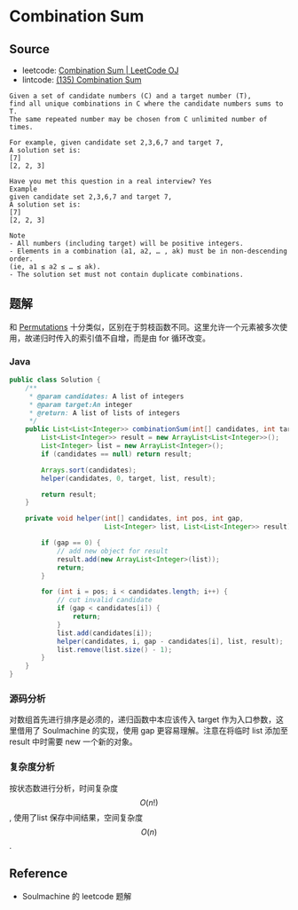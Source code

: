 # Combination Sum

## Source

- leetcode: [Combination Sum | LeetCode OJ](https://leetcode.com/problems/combination-sum/)
- lintcode: [(135) Combination Sum](http://www.lintcode.com/en/problem/combination-sum/)

```
Given a set of candidate numbers (C) and a target number (T),
find all unique combinations in C where the candidate numbers sums to T.
The same repeated number may be chosen from C unlimited number of times.

For example, given candidate set 2,3,6,7 and target 7,
A solution set is:
[7]
[2, 2, 3]

Have you met this question in a real interview? Yes
Example
given candidate set 2,3,6,7 and target 7,
A solution set is:
[7]
[2, 2, 3]

Note
- All numbers (including target) will be positive integers.
- Elements in a combination (a1, a2, … , ak) must be in non-descending order.
(ie, a1 ≤ a2 ≤ … ≤ ak).
- The solution set must not contain duplicate combinations.
```

## 题解

和 [Permutations](http://algorithm.yuanbin.me/zh-cn/exhaustive_search/permutations.html) 十分类似，区别在于剪枝函数不同。这里允许一个元素被多次使用，故递归时传入的索引值不自增，而是由 for 循环改变。

### Java

```java
public class Solution {
    /**
     * @param candidates: A list of integers
     * @param target:An integer
     * @return: A list of lists of integers
     */
    public List<List<Integer>> combinationSum(int[] candidates, int target) {
        List<List<Integer>> result = new ArrayList<List<Integer>>();
        List<Integer> list = new ArrayList<Integer>();
        if (candidates == null) return result;

        Arrays.sort(candidates);
        helper(candidates, 0, target, list, result);

        return result;
    }

    private void helper(int[] candidates, int pos, int gap,
                        List<Integer> list, List<List<Integer>> result) {

        if (gap == 0) {
            // add new object for result
            result.add(new ArrayList<Integer>(list));
            return;
        }

        for (int i = pos; i < candidates.length; i++) {
            // cut invalid candidate
            if (gap < candidates[i]) {
                return;
            }
            list.add(candidates[i]);
            helper(candidates, i, gap - candidates[i], list, result);
            list.remove(list.size() - 1);
        }
    }
}
```

### 源码分析

对数组首先进行排序是必须的，递归函数中本应该传入 target 作为入口参数，这里借用了 Soulmachine 的实现，使用 gap 更容易理解。注意在将临时 list 添加至 result 中时需要 new 一个新的对象。

### 复杂度分析

按状态数进行分析，时间复杂度 $$O(n!)$$, 使用了list 保存中间结果，空间复杂度 $$O(n)$$.

## Reference

- Soulmachine 的 leetcode 题解
